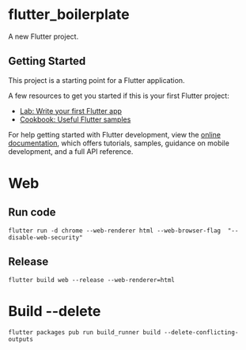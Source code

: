 # flutter_boilerplate

A new Flutter project.

## Getting Started

This project is a starting point for a Flutter application.

A few resources to get you started if this is your first Flutter project:

- [Lab: Write your first Flutter app](https://docs.flutter.dev/get-started/codelab)
- [Cookbook: Useful Flutter samples](https://docs.flutter.dev/cookbook)

For help getting started with Flutter development, view the
[online documentation](https://docs.flutter.dev/), which offers tutorials,
samples, guidance on mobile development, and a full API reference.

# Web

## Run code

```
flutter run -d chrome --web-renderer html --web-browser-flag  "--disable-web-security"
```

## Release

```
flutter build web --release --web-renderer=html
```

# Build --delete

```
flutter packages pub run build_runner build --delete-conflicting-outputs
```
